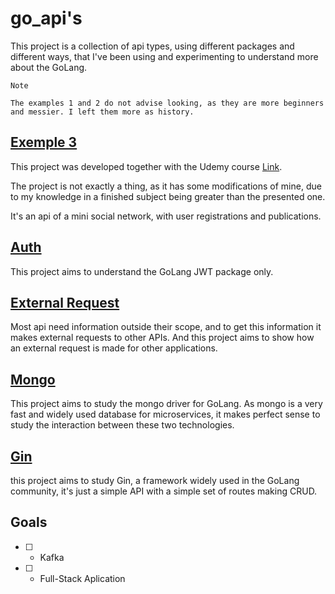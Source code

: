 # go_api's

This project is a collection of api types, using different packages and different ways, that I've been using and experimenting to understand more about the GoLang.

`Note`
```
The examples 1 and 2 do not advise looking, as they are more beginners and messier. I left them more as history.
```


## [Exemple 3](https://github.com/piovani/go_api/tree/master/example3)
This project was developed together with the Udemy course [Link](https://www.udemy.com/course/aprenda-golang-do-zero-desenvolva-uma-aplicacao-completa/).

The project is not exactly a thing, as it has some modifications of mine, due to my knowledge in a finished subject being greater than the presented one.

It's an api of a mini social network, with user registrations and publications.


## [Auth](https://github.com/piovani/go_api/tree/master/go_auth)
This project aims to understand the GoLang JWT package only.


## [External Request](https://github.com/piovani/go_api/tree/master/go_external_request)
Most api need information outside their scope, and to get this information it makes external requests to other APIs. And this project aims to show how an external request is made for other applications.


## [Mongo](https://github.com/piovani/go_api/tree/master/go_mongo)
This project aims to study the mongo driver for GoLang. As mongo is a very fast and widely used database for microservices, it makes perfect sense to study the interaction between these two technologies.


## [Gin](https://github.com/piovani/go_api/tree/master/go_gin)
this project aims to study Gin, a framework widely used in the GoLang community, it's just a simple API with a simple set of routes making CRUD.


## Goals
* [ ] - Kafka
* [ ] - Full-Stack Aplication
